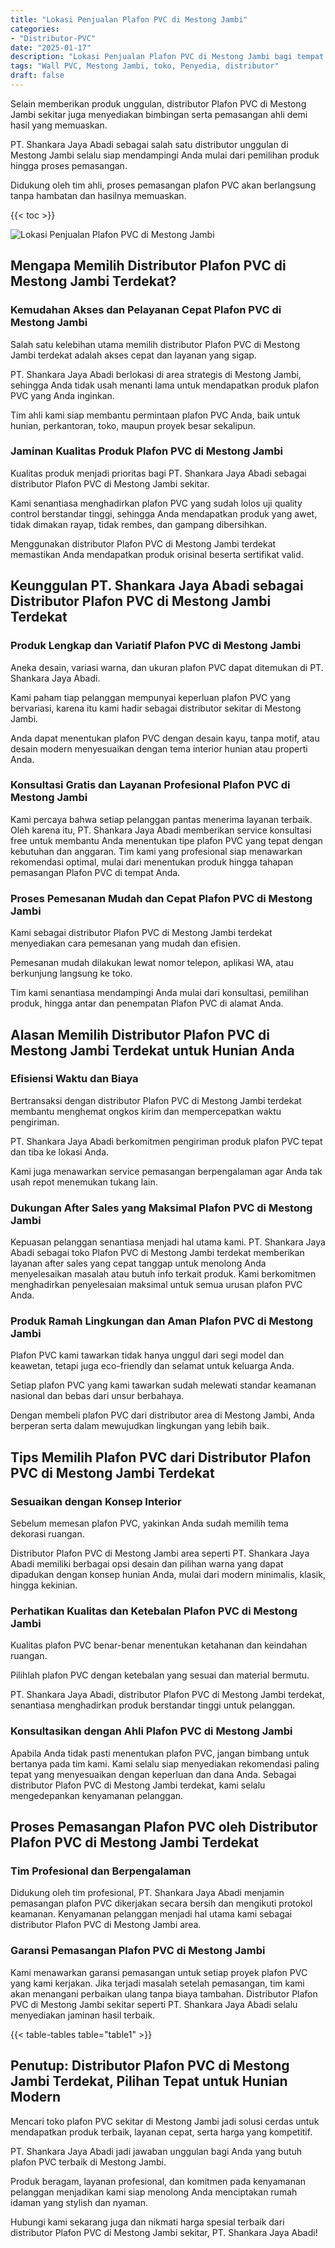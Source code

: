 ```yaml
---
title: "Lokasi Penjualan Plafon PVC di Mestong Jambi"
categories: 
- "Distributor-PVC"
date: "2025-01-17"
description: "Lokasi Penjualan Plafon PVC di Mestong Jambi bagi tempat tinggal, kantor, serta gerai. Material terbaik, beragam motif, pilihan warna menarik, beserta servis penempatan ditangani oleh teknisi ahli serta kepastian resmi!|Layanan penjualan Plafon PVC di Mestong Jambi bagi keperluan hunian, kantor, maupun ritel, dengan produk berkualitas dan penempatan oleh tenaga ahli ahli dan jaminan resmi.|Alternatif Plafon PVC di Mestong Jambi yang andal untuk hunian, perkantoran, dan toko, bersama produk terbaik dan penempatan ditangani oleh teknisi profesional dan garansi resmi.|Penyediaan Plafon PVC di Mestong Jambi bagi hunian, perkantoran, dan toko, beserta panel terbaik dan instalasi dikerjakan oleh teknisi berpengalaman, lengkap beserta garansi resmi.}"
tags: "Wall PVC, Mestong Jambi, toko, Penyedia, distributor"
draft: false
---
```


Selain memberikan produk unggulan, distributor Plafon PVC di Mestong Jambi sekitar juga menyediakan bimbingan serta pemasangan ahli demi hasil yang memuaskan.

PT. Shankara Jaya Abadi sebagai salah satu distributor unggulan di Mestong Jambi selalu siap mendampingi Anda mulai dari pemilihan produk hingga proses pemasangan.

Didukung oleh tim ahli, proses pemasangan plafon PVC akan berlangsung tanpa hambatan dan hasilnya memuaskan.

{{< toc >}}

![Lokasi Penjualan Plafon PVC di Mestong Jambi](/images/Distributor-PVC/Lokasi-Penjualan-Plafon-PVC-di-Mestong-Jambi.png)


## Mengapa Memilih Distributor Plafon PVC di Mestong Jambi Terdekat?

### Kemudahan Akses dan Pelayanan Cepat Plafon PVC di Mestong Jambi

Salah satu kelebihan utama memilih distributor Plafon PVC di Mestong Jambi terdekat adalah akses cepat dan layanan yang sigap.

PT. Shankara Jaya Abadi berlokasi di area strategis di Mestong Jambi, sehingga Anda tidak usah menanti lama untuk mendapatkan produk plafon PVC yang Anda inginkan.

Tim ahli kami siap membantu permintaan plafon PVC Anda, baik untuk hunian, perkantoran, toko, maupun proyek besar sekalipun.

### Jaminan Kualitas Produk Plafon PVC di Mestong Jambi

Kualitas produk menjadi prioritas bagi PT. Shankara Jaya Abadi sebagai distributor Plafon PVC di Mestong Jambi sekitar.

Kami senantiasa menghadirkan plafon PVC yang sudah lolos uji quality control berstandar tinggi, sehingga Anda mendapatkan produk yang awet, tidak dimakan rayap, tidak rembes, dan gampang dibersihkan.

Menggunakan distributor Plafon PVC di Mestong Jambi terdekat memastikan Anda mendapatkan produk orisinal beserta sertifikat valid.

## Keunggulan PT. Shankara Jaya Abadi sebagai Distributor Plafon PVC di Mestong Jambi Terdekat

### Produk Lengkap dan Variatif Plafon PVC di Mestong Jambi

Aneka desain, variasi warna, dan ukuran plafon PVC dapat ditemukan di PT. Shankara Jaya Abadi.

Kami paham tiap pelanggan mempunyai keperluan plafon PVC yang bervariasi, karena itu kami hadir sebagai distributor sekitar di Mestong Jambi.

Anda dapat menentukan plafon PVC dengan desain kayu, tanpa motif, atau desain modern menyesuaikan dengan tema interior hunian atau properti Anda.

### Konsultasi Gratis dan Layanan Profesional Plafon PVC di Mestong Jambi

Kami percaya bahwa setiap pelanggan pantas menerima layanan terbaik. Oleh karena itu, PT. Shankara Jaya Abadi memberikan service konsultasi free untuk membantu Anda menentukan tipe plafon PVC yang tepat dengan kebutuhan dan anggaran. Tim kami yang profesional siap menawarkan rekomendasi optimal, mulai dari menentukan produk hingga tahapan pemasangan Plafon PVC di tempat Anda.

### Proses Pemesanan Mudah dan Cepat Plafon PVC di Mestong Jambi

Kami sebagai distributor Plafon PVC di Mestong Jambi terdekat menyediakan cara pemesanan yang mudah dan efisien.

Pemesanan mudah dilakukan lewat nomor telepon, aplikasi WA, atau berkunjung langsung ke toko.

Tim kami senantiasa mendampingi Anda mulai dari konsultasi, pemilihan produk, hingga antar dan penempatan Plafon PVC di alamat Anda.

## Alasan Memilih Distributor Plafon PVC di Mestong Jambi Terdekat untuk Hunian Anda

### Efisiensi Waktu dan Biaya

Bertransaksi dengan distributor Plafon PVC di Mestong Jambi terdekat membantu menghemat ongkos kirim dan mempercepatkan waktu pengiriman.

PT. Shankara Jaya Abadi berkomitmen pengiriman produk plafon PVC tepat dan tiba ke lokasi Anda.

Kami juga menawarkan service pemasangan berpengalaman agar Anda tak usah repot menemukan tukang lain.

### Dukungan After Sales yang Maksimal Plafon PVC di Mestong Jambi

Kepuasan pelanggan senantiasa menjadi hal utama kami. PT. Shankara Jaya Abadi sebagai toko Plafon PVC di Mestong Jambi terdekat memberikan layanan after sales yang cepat tanggap untuk menolong Anda menyelesaikan masalah atau butuh info terkait produk. Kami berkomitmen menghadirkan penyelesaian maksimal untuk semua urusan plafon PVC Anda.

### Produk Ramah Lingkungan dan Aman Plafon PVC di Mestong Jambi

Plafon PVC kami tawarkan tidak hanya unggul dari segi model dan keawetan, tetapi juga eco-friendly dan selamat untuk keluarga Anda.

Setiap plafon PVC yang kami tawarkan sudah melewati standar keamanan nasional dan bebas dari unsur berbahaya.

Dengan membeli plafon PVC dari distributor area di Mestong Jambi, Anda berperan serta dalam mewujudkan lingkungan yang lebih baik.

## Tips Memilih Plafon PVC dari Distributor Plafon PVC di Mestong Jambi Terdekat

### Sesuaikan dengan Konsep Interior

Sebelum memesan plafon PVC, yakinkan Anda sudah memilih tema dekorasi ruangan.

Distributor Plafon PVC di Mestong Jambi area seperti PT. Shankara Jaya Abadi memiliki berbagai opsi desain dan pilihan warna yang dapat dipadukan dengan konsep hunian Anda, mulai dari modern minimalis, klasik, hingga kekinian.

### Perhatikan Kualitas dan Ketebalan Plafon PVC di Mestong Jambi

Kualitas plafon PVC benar-benar menentukan ketahanan dan keindahan ruangan.

Pilihlah plafon PVC dengan ketebalan yang sesuai dan material bermutu.

PT. Shankara Jaya Abadi, distributor Plafon PVC di Mestong Jambi terdekat, senantiasa menghadirkan produk berstandar tinggi untuk pelanggan.

### Konsultasikan dengan Ahli Plafon PVC di Mestong Jambi

Apabila Anda tidak pasti menentukan plafon PVC, jangan bimbang untuk bertanya pada tim kami. Kami selalu siap menyediakan rekomendasi paling tepat yang menyesuaikan dengan keperluan dan dana Anda. Sebagai distributor Plafon PVC di Mestong Jambi terdekat, kami selalu mengedepankan kenyamanan pelanggan.

## Proses Pemasangan Plafon PVC oleh Distributor Plafon PVC di Mestong Jambi Terdekat

### Tim Profesional dan Berpengalaman

Didukung oleh tim profesional, PT. Shankara Jaya Abadi menjamin pemasangan plafon PVC dikerjakan secara bersih dan mengikuti protokol keamanan. Kenyamanan pelanggan menjadi hal utama kami sebagai distributor Plafon PVC di Mestong Jambi area.

### Garansi Pemasangan Plafon PVC di Mestong Jambi

Kami menawarkan garansi pemasangan untuk setiap proyek plafon PVC yang kami kerjakan. Jika terjadi masalah setelah pemasangan, tim kami akan menangani perbaikan ulang tanpa biaya tambahan. Distributor Plafon PVC di Mestong Jambi sekitar seperti PT. Shankara Jaya Abadi selalu menyediakan jaminan hasil terbaik.

{{< table-tables table="table1" >}}

## Penutup: Distributor Plafon PVC di Mestong Jambi Terdekat, Pilihan Tepat untuk Hunian Modern

Mencari toko plafon PVC sekitar di Mestong Jambi jadi solusi cerdas untuk mendapatkan produk terbaik, layanan cepat, serta harga yang kompetitif.

PT. Shankara Jaya Abadi jadi jawaban unggulan bagi Anda yang butuh plafon PVC terbaik di Mestong Jambi.

Produk beragam, layanan profesional, dan komitmen pada kenyamanan pelanggan menjadikan kami siap menolong Anda menciptakan rumah idaman yang stylish dan nyaman.

Hubungi kami sekarang juga dan nikmati harga spesial terbaik dari distributor Plafon PVC di Mestong Jambi sekitar, PT. Shankara Jaya Abadi!